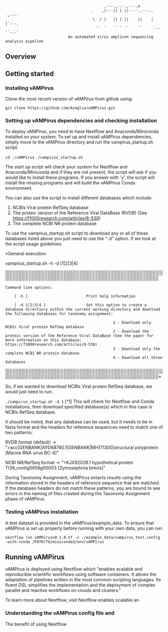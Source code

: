                                                 ,---.,-.-.,---.o
                                          .    ,|---|| | ||---'.,---..   .,---.
                                           \  / |   || | ||    ||    |   |`---.
                                            `'  `   `` ` ``    ``    `---``---`
                                An automated virus amplicon sequencing analysis pipeline

## Overview


## Getting started

### Installing vAMPirus

Clone the most recent version of vAMPirus from github using:

`git clone https://github.com/Aveglia/vAMPirus.git`

### Setting up vAMPirus dependencies and checking installation

To deploy vAMPirus, you need to have Nextflow and Anaconda/Miniconda installed on your system. To set up and install vAMPirus
dependencies, simply move to the vAMPirus directory and run the vampirus_startup.sh script.

`cd ./vAMPirus`
`./vampirus_startup.sh`

The start up script will check your system for Nextflow and Anaconda/Miniconda and if they are not present, the script will ask
if you would like to install these programs. If you answer with 'y', the script will install the missing programs and will build
the vAMPirus Conda environment.

You can also use the script to install different databases which include:

1. NCBIs Viral protein RefSeq database
2. The proteic version of the Reference Viral DataBase (RVDB) (See https://f1000research.com/articles/8-530)
3. The complete NCBI NR protein database

To use the vampirus_startup.sh script to download any or all of these databases listed above you just need to use the "-d" option.
If we look at the script usage guidelines:


*General execution:

vampirus_startup.sh -h -d [1|2|3|4]

|||||||||||||||||||||||||||||||||||||||||||||||||||||||||||||||||||||||||||||||||||||||||||||||||||||||||||||||||||||||||||||||||||||||||||||||||||||||||||||||||||||||||||||||||||||||||||||||||||||||||||||||||||||

    Command line options:

        [ -h ]                       	Print help information

        [ -d 1|2|3|4 ]                  Set this option to create a database directiory within the current working directory and download the following databases for taxonomy assignment:

                                                    1 - Download only NCBIs Viral protein RefSeq database
                                                    2 - Download the proteic version of the Reference Viral DataBase (See the paper for more information on this database: https://f1000research.com/articles/8-530)
                                                    3 - Download only the complete NCBI NR protein database
                                                    4 - Download all three databases

|||||||||||||||||||||||||||||||||||||||||||||||||||||||||||||||||||||||||||||||||||||||||||||||||||||||||||||||||||||||||||||||||||||||||||||||||||||||||||||||||||||||||||||||||||||||||||||||||||||||||||||||||||||*

So, if we wanted to download NCBIs Viral protein RefSeq database, we would just need to run:

`./vampirus_startup.sh -d 1`
[^1] This will check for Nextflow and Conda installations, then download specified database(s) which in this case is NCBIs RefSeq database.

It should be noted, that any database can be used, but it needs to be in fasta format and the headers for reference sequences need to match
one of two patterns:

RVDB format (default) -> ">acc|GENBANK|AYD68780.1|GENBANK|MH171300|structural polyprotein [Marine RNA virus BC-4]"

NCBI NR/RefSeq format -> ">KJX92028.1 hypothetical protein TI39_contig5958g00003 [Zymoseptoria brevis]"

During Taxonomy Assignment, vAMPirus extacts results using the information stored in the headers of reference sequence that are matched. If the
database headers do not match these patterns, you are bound to see errors in the naming of files created during the Taxonomy Assignment phase of vAMPirus.

### Testing vAMPirus installation

A test dataset is provided in the vAMPirus/example_data. To ensure that vAMPirus is set up properly before running with your own data, you can run:

`nextflow run vAMPirusv0.1.0.nf -c ./example_data/vampirus_test.config -with-conda /PATH/TO/miniconda3/env/vAMPirus`

## Running vAMPirus

vAMPirus is deployed using Nextflow which "enables scalable and reproducible scientific workflows using software containers. It allows the adaptation of
pipelines written in the most common scripting languages. Its fluent DSL simplifies the implementation and the deployment of complex parallel and reactive
workflows on clouds and clusters."

To learn more about Nextflow, visit Nextflow enables scalable an

### Understanding the vAMPirus config file and

The benefit of using Nextflow
